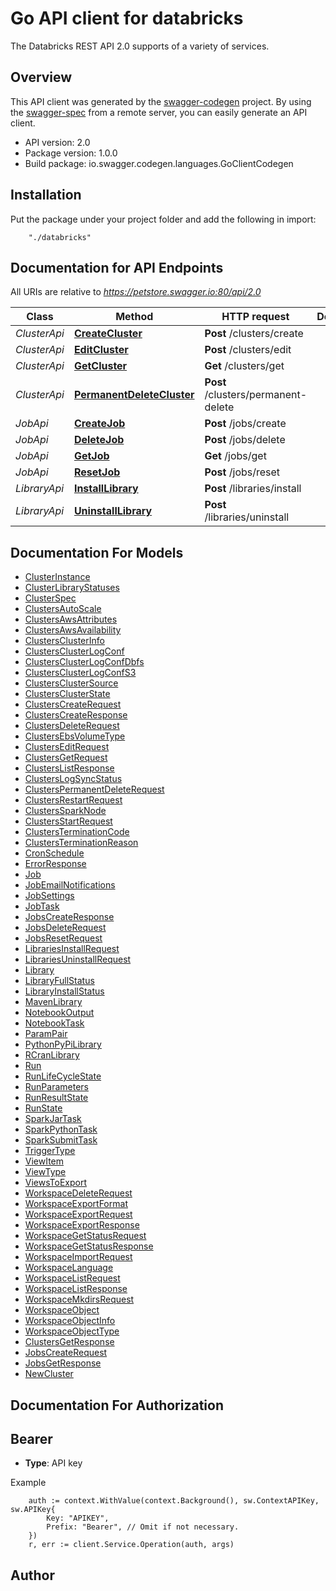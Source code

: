 # Go API client for databricks

The Databricks REST API 2.0 supports of a variety of services.

## Overview
This API client was generated by the [swagger-codegen](https://github.com/swagger-api/swagger-codegen) project.  By using the [swagger-spec](https://github.com/swagger-api/swagger-spec) from a remote server, you can easily generate an API client.

- API version: 2.0
- Package version: 1.0.0
- Build package: io.swagger.codegen.languages.GoClientCodegen

## Installation
Put the package under your project folder and add the following in import:
```
    "./databricks"
```

## Documentation for API Endpoints

All URIs are relative to *https://petstore.swagger.io:80/api/2.0*

Class | Method | HTTP request | Description
------------ | ------------- | ------------- | -------------
*ClusterApi* | [**CreateCluster**](docs/ClusterApi.md#createcluster) | **Post** /clusters/create | 
*ClusterApi* | [**EditCluster**](docs/ClusterApi.md#editcluster) | **Post** /clusters/edit | 
*ClusterApi* | [**GetCluster**](docs/ClusterApi.md#getcluster) | **Get** /clusters/get | 
*ClusterApi* | [**PermanentDeleteCluster**](docs/ClusterApi.md#permanentdeletecluster) | **Post** /clusters/permanent-delete | 
*JobApi* | [**CreateJob**](docs/JobApi.md#createjob) | **Post** /jobs/create | 
*JobApi* | [**DeleteJob**](docs/JobApi.md#deletejob) | **Post** /jobs/delete | 
*JobApi* | [**GetJob**](docs/JobApi.md#getjob) | **Get** /jobs/get | 
*JobApi* | [**ResetJob**](docs/JobApi.md#resetjob) | **Post** /jobs/reset | 
*LibraryApi* | [**InstallLibrary**](docs/LibraryApi.md#installlibrary) | **Post** /libraries/install | 
*LibraryApi* | [**UninstallLibrary**](docs/LibraryApi.md#uninstalllibrary) | **Post** /libraries/uninstall | 


## Documentation For Models

 - [ClusterInstance](docs/ClusterInstance.md)
 - [ClusterLibraryStatuses](docs/ClusterLibraryStatuses.md)
 - [ClusterSpec](docs/ClusterSpec.md)
 - [ClustersAutoScale](docs/ClustersAutoScale.md)
 - [ClustersAwsAttributes](docs/ClustersAwsAttributes.md)
 - [ClustersAwsAvailability](docs/ClustersAwsAvailability.md)
 - [ClustersClusterInfo](docs/ClustersClusterInfo.md)
 - [ClustersClusterLogConf](docs/ClustersClusterLogConf.md)
 - [ClustersClusterLogConfDbfs](docs/ClustersClusterLogConfDbfs.md)
 - [ClustersClusterLogConfS3](docs/ClustersClusterLogConfS3.md)
 - [ClustersClusterSource](docs/ClustersClusterSource.md)
 - [ClustersClusterState](docs/ClustersClusterState.md)
 - [ClustersCreateRequest](docs/ClustersCreateRequest.md)
 - [ClustersCreateResponse](docs/ClustersCreateResponse.md)
 - [ClustersDeleteRequest](docs/ClustersDeleteRequest.md)
 - [ClustersEbsVolumeType](docs/ClustersEbsVolumeType.md)
 - [ClustersEditRequest](docs/ClustersEditRequest.md)
 - [ClustersGetRequest](docs/ClustersGetRequest.md)
 - [ClustersListResponse](docs/ClustersListResponse.md)
 - [ClustersLogSyncStatus](docs/ClustersLogSyncStatus.md)
 - [ClustersPermanentDeleteRequest](docs/ClustersPermanentDeleteRequest.md)
 - [ClustersRestartRequest](docs/ClustersRestartRequest.md)
 - [ClustersSparkNode](docs/ClustersSparkNode.md)
 - [ClustersStartRequest](docs/ClustersStartRequest.md)
 - [ClustersTerminationCode](docs/ClustersTerminationCode.md)
 - [ClustersTerminationReason](docs/ClustersTerminationReason.md)
 - [CronSchedule](docs/CronSchedule.md)
 - [ErrorResponse](docs/ErrorResponse.md)
 - [Job](docs/Job.md)
 - [JobEmailNotifications](docs/JobEmailNotifications.md)
 - [JobSettings](docs/JobSettings.md)
 - [JobTask](docs/JobTask.md)
 - [JobsCreateResponse](docs/JobsCreateResponse.md)
 - [JobsDeleteRequest](docs/JobsDeleteRequest.md)
 - [JobsResetRequest](docs/JobsResetRequest.md)
 - [LibrariesInstallRequest](docs/LibrariesInstallRequest.md)
 - [LibrariesUninstallRequest](docs/LibrariesUninstallRequest.md)
 - [Library](docs/Library.md)
 - [LibraryFullStatus](docs/LibraryFullStatus.md)
 - [LibraryInstallStatus](docs/LibraryInstallStatus.md)
 - [MavenLibrary](docs/MavenLibrary.md)
 - [NotebookOutput](docs/NotebookOutput.md)
 - [NotebookTask](docs/NotebookTask.md)
 - [ParamPair](docs/ParamPair.md)
 - [PythonPyPiLibrary](docs/PythonPyPiLibrary.md)
 - [RCranLibrary](docs/RCranLibrary.md)
 - [Run](docs/Run.md)
 - [RunLifeCycleState](docs/RunLifeCycleState.md)
 - [RunParameters](docs/RunParameters.md)
 - [RunResultState](docs/RunResultState.md)
 - [RunState](docs/RunState.md)
 - [SparkJarTask](docs/SparkJarTask.md)
 - [SparkPythonTask](docs/SparkPythonTask.md)
 - [SparkSubmitTask](docs/SparkSubmitTask.md)
 - [TriggerType](docs/TriggerType.md)
 - [ViewItem](docs/ViewItem.md)
 - [ViewType](docs/ViewType.md)
 - [ViewsToExport](docs/ViewsToExport.md)
 - [WorkspaceDeleteRequest](docs/WorkspaceDeleteRequest.md)
 - [WorkspaceExportFormat](docs/WorkspaceExportFormat.md)
 - [WorkspaceExportRequest](docs/WorkspaceExportRequest.md)
 - [WorkspaceExportResponse](docs/WorkspaceExportResponse.md)
 - [WorkspaceGetStatusRequest](docs/WorkspaceGetStatusRequest.md)
 - [WorkspaceGetStatusResponse](docs/WorkspaceGetStatusResponse.md)
 - [WorkspaceImportRequest](docs/WorkspaceImportRequest.md)
 - [WorkspaceLanguage](docs/WorkspaceLanguage.md)
 - [WorkspaceListRequest](docs/WorkspaceListRequest.md)
 - [WorkspaceListResponse](docs/WorkspaceListResponse.md)
 - [WorkspaceMkdirsRequest](docs/WorkspaceMkdirsRequest.md)
 - [WorkspaceObject](docs/WorkspaceObject.md)
 - [WorkspaceObjectInfo](docs/WorkspaceObjectInfo.md)
 - [WorkspaceObjectType](docs/WorkspaceObjectType.md)
 - [ClustersGetResponse](docs/ClustersGetResponse.md)
 - [JobsCreateRequest](docs/JobsCreateRequest.md)
 - [JobsGetResponse](docs/JobsGetResponse.md)
 - [NewCluster](docs/NewCluster.md)


## Documentation For Authorization

## Bearer
- **Type**: API key 

Example
```
	auth := context.WithValue(context.Background(), sw.ContextAPIKey, sw.APIKey{
		Key: "APIKEY",
		Prefix: "Bearer", // Omit if not necessary.
	})
    r, err := client.Service.Operation(auth, args)
```

## Author



